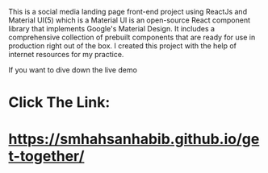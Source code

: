 This is a social media landing page front-end project using ReactJs and Material UI(5) which is a Material UI is an open-source React component library that implements
Google's Material Design. It includes a comprehensive collection of prebuilt components that are ready for use in production right out of the box. I created this
project with the help of internet resources for my practice. 

If you want to dive down the live demo <h1> Click The Link: <h1/> https://smhahsanhabib.github.io/get-together/
